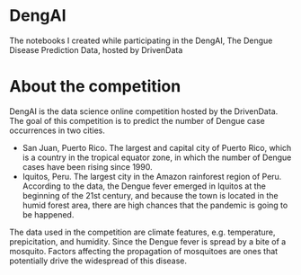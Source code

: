 # DengAI
The notebooks I created while participating in the DengAI, The Dengue Disease Prediction Data, hosted by DrivenData

# About the competition
DengAI is the data science online competition hosted by the DrivenData. The goal of this competition is to predict the number of Dengue case occurrences in two cities.
- San Juan, Puerto Rico. The largest and capital city of Puerto Rico, which is a country in the tropical equator zone, in which the number of Dengue cases have been rising since 1990.
- Iquitos, Peru. The largest city in the Amazon rainforest region of Peru. According to the data, the Dengue fever emerged in Iquitos at the beginning of the 21st century, and because the town is located in the humid forest area, there are high chances that the pandemic is going to be happened.

The data used in the competition are climate features, e.g. temperature, prepicitation, and humidity. Since the Dengue fever is spread by a bite of a mosquito. Factors affecting the propagation of mosquitoes are ones that potentially drive the widespread of this disease.
